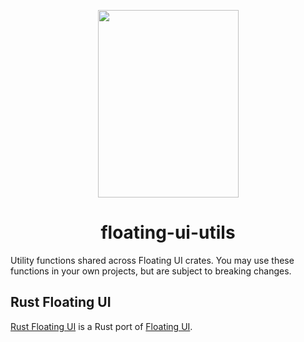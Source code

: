<p align="center">
    <a href="../../logo.svg" alt="Rust Floating UI logo">
        <img src="../../logo.svg" width="225" height="300">
    </a>
</p>

<h1 align="center">floating-ui-utils</h1>

Utility functions shared across Floating UI crates. You may use these functions in your own projects, but are subject to breaking changes.

## Rust Floating UI

[Rust Floating UI](https://github.com/RustForWeb/floating-ui) is a Rust port of [Floating UI](https://floating-ui.com).

